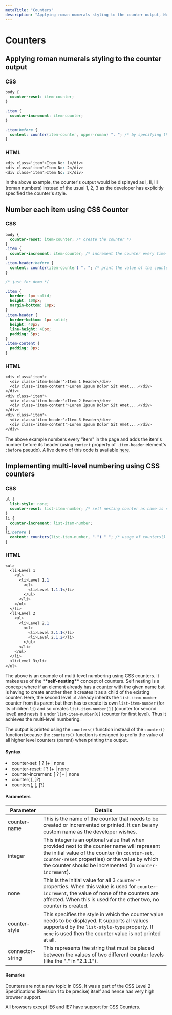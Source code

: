 ```yaml
---
metaTitle: "Counters"
description: "Applying roman numerals styling to the counter output, Number each item using CSS Counter, Implementing multi-level numbering using CSS counters"
---
```


# Counters

## Applying roman numerals styling to the counter output

### CSS

```css
body {
  counter-reset: item-counter;
}

.item {
  counter-increment: item-counter;
}

.item:before {
  content: counter(item-counter, upper-roman) ". "; /* by specifying the upper-roman as style the output would be in roman numbers */
}
```

### HTML

```css
<div class='item'>Item No: 1</div>
<div class='item'>Item No: 2</div>
<div class='item'>Item No: 3</div>

```

In the above example, the counter's output would be displayed as I, II, III (roman numbers) instead of the usual 1, 2, 3 as the developer has explicitly specified the counter's style.

## Number each item using CSS Counter

### CSS

```css
body {
  counter-reset: item-counter; /* create the counter */
}
.item {
  counter-increment: item-counter; /* increment the counter every time an element with class "item" is encountered */
}
.item-header:before {
  content: counter(item-counter) ". "; /* print the value of the counter before the header and append a "." to it */
}

/* just for demo */

.item {
  border: 1px solid;
  height: 100px;
  margin-bottom: 10px;
}
.item-header {
  border-bottom: 1px solid;
  height: 40px;
  line-height: 40px;
  padding: 5px;
}
.item-content {
  padding: 8px;
}
```

### HTML

```css
<div class='item'>
  <div class='item-header'>Item 1 Header</div>
  <div class='item-content'>Lorem Ipsum Dolor Sit Amet....</div>
</div>
<div class='item'>
  <div class='item-header'>Item 2 Header</div>
  <div class='item-content'>Lorem Ipsum Dolor Sit Amet....</div>
</div>
<div class='item'>
  <div class='item-header'>Item 3 Header</div>
  <div class='item-content'>Lorem Ipsum Dolor Sit Amet....</div>
</div>

```

The above example numbers every "item" in the page and adds the item's number before its header (using `content` property of `.item-header` element's `:before` pseudo). A live demo of this code is available [here](https://jsfiddle.net/a7rmje3r/).

## Implementing multi-level numbering using CSS counters

### CSS

```css
ul {
  list-style: none;
  counter-reset: list-item-number; /* self nesting counter as name is same for all levels */
}
li {
  counter-increment: list-item-number;
}
li:before {
  content: counters(list-item-number, ".") " "; /* usage of counters() function means value of counters at all higher levels are combined before printing */
}
```

### HTML

```css
<ul>
  <li>Level 1
    <ul>
      <li>Level 1.1
        <ul>
          <li>Level 1.1.1</li>
        </ul>
      </li>
    </ul>
  </li>
  <li>Level 2
    <ul>
      <li>Level 2.1
        <ul>
          <li>Level 2.1.1</li>
          <li>Level 2.1.2</li>
        </ul>
      </li>
    </ul>
  </li>
  <li>Level 3</li>
</ul>

```

The above is an example of multi-level numbering using CSS counters. It makes use of the \***\*self-nesting\*\*** concept of counters. Self nesting is a concept where if an element already has a counter with the given name but is having to create another then it creates it as a child of the existing counter. Here, the second level `ul` already inherits the `list-item-number` counter from its parent but then has to create its own `list-item-number` (for its children `li`) and so creates `list-item-number[1]` (counter for second level) and nests it under `list-item-number[0]` (counter for first level). Thus it achieves the multi-level numbering.

The output is printed using the `counters()` function instead of the `counter()` function because the `counters()` function is designed to prefix the value of all higher level counters (parent) when printing the output.

#### Syntax

<li>
counter-set: [ <counter-name> <integer>? ]+ | none
</li>
<li>
counter-reset: [ <counter-name> <integer>? ]+ | none
</li>
<li>
counter-increment: [ <counter-name> <integer>? ]+ | none
</li>
<li>
counter(<counter-name> [, <counter-style> ]?)
</li>
<li>
counters(<counter-name>, <connector-string> [, <counter-style> ]?)
</li>

#### Parameters

| Parameter        | Details                                                                                                                                                                                                                                                        |
| ---------------- | -------------------------------------------------------------------------------------------------------------------------------------------------------------------------------------------------------------------------------------------------------------- |
| counter-name     | This is the name of the counter that needs to be created or incremented or printed. It can be any custom name as the developer wishes.                                                                                                                         |
| integer          | This integer is an optional value that when provided next to the counter name will represent the initial value of the counter (in `counter-set`, `counter-reset` properties) or the value by which the counter should be incremented (in `counter-increment`). |
| none             | This is the initial value for all 3 `counter-*` properties. When this value is used for `counter-increment`, the value of none of the counters are affected. When this is used for the other two, no counter is created.                                       |
| counter-style    | This specifies the style in which the counter value needs to be displayed. It supports all values supported by the `list-style-type` property. If `none` is used then the counter value is not printed at all.                                                 |
| connector-string | This represents the string that must be placed between the values of two different counter levels (like the "." in "2.1.1").                                                                                                                                   |

#### Remarks

Counters are not a new topic in CSS. It was a part of the CSS Level 2 Specifications (Revision 1 to be precise) itself and hence has very high browser support.

All browsers except IE6 and IE7 have support for CSS Counters.
